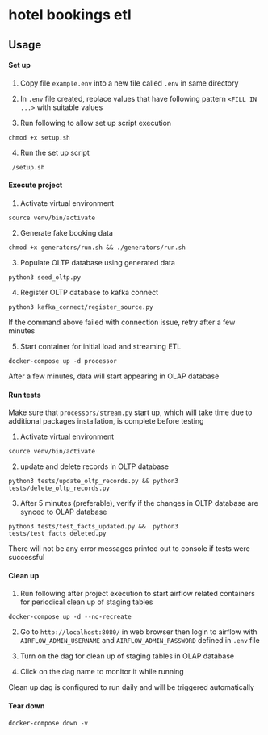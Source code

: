 # hotel bookings etl

## Usage

#### Set up
1. Copy file `example.env` into a new file called `.env` in same directory
   
2. In `.env` file created, replace values that have following pattern `<FILL IN ...>` with suitable values 

3. Run following to allow set up script execution

```
chmod +x setup.sh
```

4. Run the set up script

```
./setup.sh
```

#### Execute project 

1. Activate virtual environment

```
source venv/bin/activate
```

2. Generate fake booking data

```
chmod +x generators/run.sh && ./generators/run.sh
```

3. Populate OLTP database using generated data
   
```
python3 seed_oltp.py
``` 

4. Register OLTP database to kafka connect

```
python3 kafka_connect/register_source.py
```

If the command above failed with connection issue, retry after a few minutes

5. Start container for initial load and streaming ETL

```
docker-compose up -d processor
```

After a few minutes, data will start appearing in OLAP database

#### Run tests

Make sure that `processors/stream.py` start up, which will take time due to additional packages installation, is complete before testing

1. Activate virtual environment

```
source venv/bin/activate
```

2. update and delete records in OLTP database

```
python3 tests/update_oltp_records.py && python3 tests/delete_oltp_records.py
```

3. After 5 minutes (preferable), verify if the changes in OLTP database are synced to OLAP database

```
python3 tests/test_facts_updated.py &&  python3 tests/test_facts_deleted.py
```

There will not be any error messages printed out to console if tests were successful

#### Clean up
1. Run following after project execution to start airflow related containers for periodical clean up of staging tables

```
docker-compose up -d --no-recreate
```

2. Go to `http://localhost:8080/` in web browser then login to airflow with `AIRFLOW_ADMIN_USERNAME` and `AIRFLOW_ADMIN_PASSWORD` defined in `.env` file
   
3. Turn on the dag for clean up of staging tables in OLAP database


4. Click on the dag name to monitor it while running

Clean up dag is configured to run daily and will be triggered automatically

#### Tear down

```
docker-compose down -v
```
